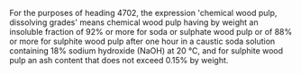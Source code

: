 For the purposes of heading 4702, the expression 'chemical wood pulp, dissolving grades' means chemical wood pulp having by weight an insoluble fraction of 92% or more for soda or sulphate wood pulp or of 88% or more for sulphite wood pulp after one hour in a caustic soda solution containing 18% sodium hydroxide (NaOH) at 20 °C, and for sulphite wood pulp an ash content that does not exceed 0.15% by weight.

